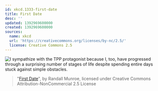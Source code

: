 ```yaml
---
id: xkcd.1333-first-date
title: First Date
desc: ''
updated: 1392969600000
created: 1392969600000
sources:
  name: xkcd
  url: 'https://creativecommons.org/licenses/by-nc/2.5/'
  license: Creative Commons 2.5
---
```

![I sympathize with the TPP protagonist because I, too, have progressed through a surprising number of stages of life despite spending entire days stuck against simple obstacles.](https://imgs.xkcd.com/comics/first_date.png)
> "[First Date](https://xkcd.com/1333/)", by Randall Munroe, licensed under Creative Commons Attribution-NonCommercial 2.5 License

